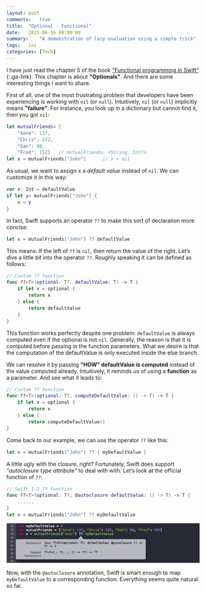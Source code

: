 ```yaml
---
layout: post
comments:   true
title:  "Optional - Functional"
date:   2015-06-16 00:00:00
summary:    "A demonstration of lazy evaluation using a simple trick"
tags:   ios
categories: [Tech]
---
```


I have just read the chapter 5 of the book ["Functional programming in
Swift"](http://www.objc.io/books/fpinswift/){:.ga-link}. This chapter is about
**"Optionals"**. And there are some interesting things I want to share.

First of all, one of the most frustrating problem that developers have been
experiencing is working with `nil` (or `null`). Intuitively, `nil` (or `null`) implicitly means
**"failure"**. For instance, you look up in a dictionary but cannot find it,
then you got `nil`:

```swift
let mutualFriends= [
    "Anna": 137,
    "Chris": 222,
    "Dan": 80,
    "Fred": 152]   // mutualFriends: <String, Int?>
let x = mutualFriends["John"]      // x = nil
```

As usual, we want to assign x a *default value* instead of `nil`. We can customize
it in this way:

```swift
var x: Int = defaultValue
if let y= mutualFriends["John"] {
    x = y
}
```

In fact, Swift supports an operator `??` to make this sort of declaration
more concise:

```swift
let x = mutualFriends["John"] ?? defaultValue
```

This means: If the left of `??` is `nil`, then return the value of the right.
Let’s dive a little bit into the operator `??`. Roughly speaking it can be
defined as follows:

```swift
// Custom ?? function
func ??<T>(optional: T?, defaultValue: T) -> T {
    if let x = optional {
        return x
    } else {
        return defaultValue
    }
}
```

This function works perfectly despite one problem: `defaultValue` is always
computed even if the optional is not `nil`. Generally, the reason is that it is
computed before passing in the function parameters. What we desire is that the
computation of the defaultValue is only executed inside the else branch.

We can resolve it by passing **"HOW" defaultValue is computed** instead of the
value computed already. Intuitively, it reminds us of using a **function** as a
parameter. And see what it leads to:

```swift
// Custom ?? function
func ??<T>(optional: T?, computeDefaultValue: () -> T) -> T {
    if let x = optional {
        return x
    } else {
        return computeDefaultValue()
}
```

Come back to our example, we can use the operator `??` like this:

```swift
let x = mutualFriends["John"] ?? { myDefaultValue }
```

A little ugly with the closure, right? Fortunately, Swift does support
*"autoclosure type attribute"* to deal with with. Let’s look at the official
function of `??`:

```swift
// Swift 1.2 ?? function
func ??<T>(optional: T?, @autoclosure defaultValue: () -> T) -> T {
    ......
}
let x = mutualFriends["John"] ?? myDefaultValue
```
<img src = "/assets/ios/operator_or_autoclosure.png">

Now, with the `@autoclosure` annotation, Swift is smart enough to map
`myDefaultValue` to a corresponding function. Everything seems quite natural so
far.

